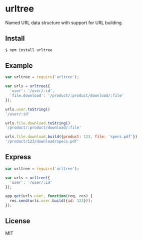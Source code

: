 urltree
=======

Named URL data structure with support for URL building.

Install
-------

```bash
$ npm install urltree
```

Example
-------

```javascript
var urltree = require('urltree');

var urls = urltree({
  'user': '/user/:id',
  'file.download': '/product/:product/download/:file'
});

urls.user.toString()
'/user/:id'

urls.file.download.toString()
'/product/:product/download/:file'

urls.file.download.build({product: 123, file: 'specs.pdf'})
'/product/123/download/specs.pdf'
```

Express
-------

```javascript
var urltree = require('urltree');

var urls = urltree({
  'user': '/user/:id'
});

app.get(urls.user, function(req, res) {
  res.send(urls.user.build({id: 123}));
});
```

License
-------

MIT
